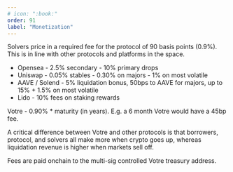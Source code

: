 ```yaml
---
# icon: ":book:"
order: 91
label: "Monetization"
---
```


Solvers price in a required fee for the protocol of 90 basis points (0.9%). This is in line with other protocols and platforms in the space.

- Opensea - 2.5% secondary - 10% primary drops
- Uniswap - 0.05% stables - 0.30% on majors - 1% on most volatile
- AAVE / Solend - 5% liquidation bonus, 50bps to AAVE for majors, up to 15% + 1.5% on most volatile
- Lido - 10% fees on staking rewards

Votre - 0.90% \* maturity (in years). E.g. a 6 month Votre would have a 45bp fee.

A critical difference between Votre and other protocols is that borrowers, protocol, and solvers all make more when crypto goes up, whereas liquidation revenue is higher when markets sell off.

Fees are paid onchain to the multi-sig controlled Votre treasury address.
